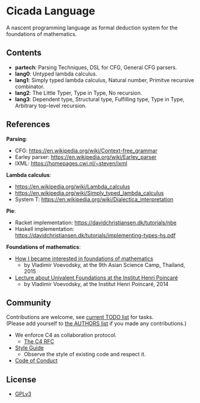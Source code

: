 # Cicada Language

A nascent programming language as formal deduction system for the foundations of mathematics.

## Contents

- **partech**: Parsing Techniques, DSL for CFG, General CFG parsers.
- **lang0**: Untyped lambda calculus.
- **lang1**: Simply typed lambda calculus, Natural number, Primitve recursive combinator.
- **lang2**: The Little Typer, Type in Type, No recursion.
- **lang3**: Dependent type, Structural type, Fulfilling type, Type in Type, Arbitrary top-level recursion.

## References

**Parsing**:
- CFG: https://en.wikipedia.org/wiki/Context-free_grammar
- Earley parser: https://en.wikipedia.org/wiki/Earley_parser
- IXML: https://homepages.cwi.nl/~steven/ixml

**Lambda calculus**:
- https://en.wikipedia.org/wiki/Lambda_calculus
- https://en.wikipedia.org/wiki/Simply_typed_lambda_calculus
- System T: https://en.wikipedia.org/wiki/Dialectica_interpretation

**Pie**:
- Racket implementation: https://davidchristiansen.dk/tutorials/nbe
- Haskell implementation: https://davidchristiansen.dk/tutorials/implementing-types-hs.pdf

**Foundations of mathematics**:
- [How I became interested in foundations of mathematics](https://inner-universe.now.sh/person/vladimir-voevodsky/how-i-became-interested-in-foundations-of-mathematics.md.html)
  - by Vladimir Voevodsky, at the 9th Asian Science Camp, Thailand, 2015
- [Lecture about Univalent Foundations at the Institut Henri Poincaré](https://inner-universe.now.sh/person/vladimir-voevodsky/lecture-about-univalent-foundations-at-the-institut-henri-poincar%C3%A9.md.html)
  - by Vladimir Voevodsky, at the Institut Henri Poincaré, 2014

## Community

Contributions are welcome, see [current TODO list](TODO.md) for tasks. <br>
(Please add yourself to [the AUTHORS list](AUTHORS) if you made any contributions.)

- We enforce C4 as collaboration protocol.
  - [The C4 RFC](https://rfc.zeromq.org/spec:42/C4)
- [Style Guide](STYLE-GUIDE.md)
  - Observe the style of existing code and respect it.
- [Code of Conduct](CODE-OF-CONDUCT.md)

## License

- [GPLv3](LICENSE)
